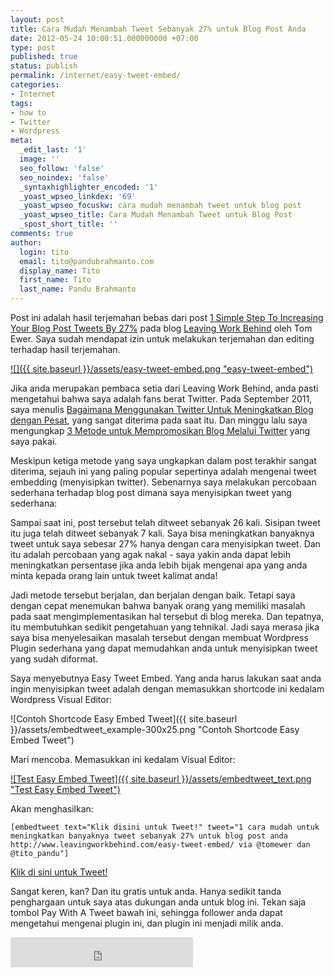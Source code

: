 ```yaml
---
layout: post
title: Cara Mudah Menambah Tweet Sebanyak 27% untuk Blog Post Anda
date: 2012-05-24 10:00:51.000000000 +07:00
type: post
published: true
status: publish
permalink: /internet/easy-tweet-embed/
categories:
- Internet
tags:
- how to
- Twitter
- Wordpress
meta:
  _edit_last: '1'
  image: ''
  seo_follow: 'false'
  seo_noindex: 'false'
  _syntaxhighlighter_encoded: '1'
  _yoast_wpseo_linkdex: '69'
  _yoast_wpseo_focuskw: cara mudah menambah tweet untuk blog post
  _yoast_wpseo_title: Cara Mudah Menambah Tweet untuk Blog Post
  _spost_short_title: ''
comments: true
author:
  login: tito
  email: tito@pandubrahmanto.com
  display_name: Tito
  first_name: Tito
  last_name: Pandu Brahmanto
---
```

Post ini adalah hasil terjemahan bebas dari post [1 Simple Step To Increasing Your Blog Post Tweets By 27%](http://www.leavingworkbehind.com/easy-tweet-embed/ "1 Simple Step To Increasing Your Blog Post Tweets By 27%") pada blog [Leaving Work Behind](http://www.leavingworkbehind.com/ "Leaving Work Behind") oleh Tom Ewer. Saya sudah mendapat izin untuk melakukan terjemahan dan editing terhadap hasil terjemahan.

[![]({{ site.baseurl }}/assets/easy-tweet-embed.png "easy-tweet-embed")](http://tito.pandubrahmanto.com/wp-content/uploads/2012/05/easy-tweet-embed.png)

Jika anda merupakan pembaca setia dari Leaving Work Behind, anda pasti mengetahui bahwa saya adalah fans berat Twitter. Pada September 2011, saya menulis [Bagaimana Menggunakan Twitter Untuk Meningkatkan Blog dengan Pesat](http://www.leavingworkbehind.com/how-to-use-twitter-for-exponential-blog-growth/ "How To Use Twitter For Exponential Blog Growth"), yang sangat diterima pada saat itu. Dan minggu lalu saya mengungkap [3 Metode untuk Mempromosikan Blog Melalui Twitter](http://www.leavingworkbehind.com/twitter-blog-promotion/ "3 methods for Twitter blog promotion") yang saya pakai.  

Meskipun ketiga metode yang saya ungkapkan dalam post terakhir sangat diterima, sejauh ini yang paling popular sepertinya adalah mengenai tweet embedding (menyisipkan twitter). Sebenarnya saya melakukan percobaan sederhana terhadap blog post dimana saya menyisipkan tweet yang sederhana:

Sampai saat ini, post tersebut telah ditweet sebanyak 26 kali. Sisipan tweet itu juga telah ditweet sebanyak 7 kali. Saya bisa meningkatkan banyaknya tweet untuk saya sebesar 27% hanya dengan cara menyisipkan tweet. Dan itu adalah percobaan yang agak nakal - saya yakin anda dapat lebih meningkatkan persentase jika anda lebih bijak mengenai apa yang anda minta kepada orang lain untuk tweet kalimat anda!

Jadi metode tersebut berjalan, dan berjalan dengan baik. Tetapi saya dengan cepat menemukan bahwa banyak orang yang memiliki masalah pada saat mengimplementasikan hal tersebut di blog mereka. Dan tepatnya, itu membutuhkan sedikit pengetahuan yang tehnikal. Jadi saya merasa jika saya bisa menyelesaikan masalah tersebut dengan membuat Wordpress Plugin sederhana yang dapat memudahkan anda untuk menyisipkan tweet yang sudah diformat.

Saya menyebutnya Easy Tweet Embed. Yang anda harus lakukan saat anda ingin menyisipkan tweet adalah dengan memasukkan shortcode ini kedalam Wordpress Visual Editor:

![Contoh Shortcode Easy Embed Tweet]({{ site.baseurl }}/assets/embedtweet_example-300x25.png "Contoh Shortcode Easy Embed Tweet")

Mari mencoba. Memasukkan ini kedalam Visual Editor:

[![Test Easy Embed Tweet]({{ site.baseurl }}/assets/embedtweet_text.png "Test Easy Embed Tweet")](http://tito.pandubrahmanto.com/wp-content/uploads/2012/05/embedtweet_text.png)

Akan menghasilkan:

```
[embedtweet text="Klik disini untuk Tweet!" tweet="1 cara mudah untuk meningkatkan banyaknya tweet sebanyak 27% untuk blog post anda http://www.leavingworkbehind.com/easy-tweet-embed/ via @tomewer dan @tito_pandu"]
```

[Klik di sini untuk Tweet!](https://twitter.com/intent/tweet?text=Cara%20Mudah%20untuk%20Menambah%20tweet%20sebanyak%2027%25%20untuk%20blog%20post%20Anda%20[tweetlink] "Klik di sini untuk Tweet!")

Sangat keren, kan? Dan itu gratis untuk anda. Hanya sedikit tanda penghargaan untuk saya atas dukungan anda untuk blog ini. Tekan saja tombol Pay With A Tweet bawah ini, sehingga follower anda dapat mengetahui mengenai plugin ini, dan plugin ini menjadi milik anda.

<iframe id="paytweet_button3" name="paytweet_button3" src="http://www.paywithatweet.com/dlbutton03.php?id=e0a99b6b7bbcf276731e6973e53b1305" height="48" width="292" frameborder="no" scrolling="No"></iframe>
